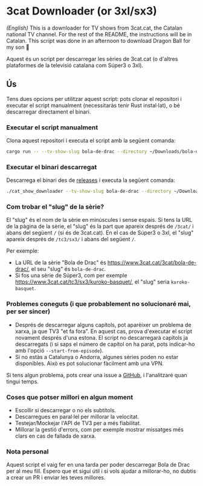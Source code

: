 # 3cat Downloader (or 3xl/sx3)

_(English)_ This is a downloader for TV shows from 3cat.cat, the Catalan national TV channel. For the rest of the README, the instructions will be in Catalan. This script was done in an afternoon to download Dragon Ball for my son 🐉

Aquest és un script per descarregar les sèries de 3cat.cat (o d'altres plataformes de la televisió catalana com Súper3 o 3xl).

## Ús

Tens dues opcions per utilitzar aquest script: pots clonar el repositori i executar el script manualment (necessitaràs tenir Rust instal·lat), o bé descarregar directament el binari.

### Executar el script manualment

Clona aquest repositori i executa el script amb la següent comanda:

```bash
cargo run -- --tv-show-slug bola-de-drac --directory ~/Downloads/bola-de-drac/
```

### Executar el binari descarregat

Descarrega el binari des de [releases](https://github.com/mcamara/3cat_show_downloader/releases) i executa la següent comanda:

```bash
./cat_show_downloader --tv-show-slug bola-de-drac --directory ~/Downloads/bola-de-drac/
```

### Com trobar el "slug" de la sèrie?

El "slug" és el nom de la sèrie en minúscules i sense espais. Si tens la URL de la pàgina de la sèrie, el "slug" és la part que apareix després de `/3cat/` i abans del següent `/` (si és de 3cat.cat). En el cas de Súper3 o 3xl, el "slug" apareix després de `/tc3/sx3/` i abans del següent `/`.

Per exemple:

- La URL de la sèrie "Bola de Drac" és https://www.3cat.cat/3cat/bola-de-drac/, el seu "slug" és `bola-de-drac`.
- Si fos una sèrie de Súper3, com per exemple https://www.3cat.cat/tc3/sx3/kuroko-basquet/, el "slug" seria `kuroko-basquet`.

### Problemes coneguts (i que probablement no solucionaré mai, per ser sincer)

- Després de descarregar alguns capítols, pot aparèixer un problema de xarxa, ja que TV3 "et fa fora". En aquest cas, prova d'executar el script novament després d'una estona. El script no descarregarà capítols ja descarregats (i si saps el número de capítol on ha parat, pots indicar-ho amb l'opció `--start-from-episode`).
- Si no estàs a Catalunya o Andorra, algunes sèries poden no estar disponibles. Això es pot solucionar fàcilment amb una VPN.

Si tens algun problema, pots crear una issue a [GitHub](https://github.com/mcamara/3cat_show_downloader/issues), i l'analitzaré quan tingui temps.

### Coses que potser millori en algun moment

- Escollir si descarregar o no els subtítols.
- Descarregues en paral·lel per millorar la velocitat.
- Testejar/Mockejar l'API de TV3 per a més fiabilitat.
- Millorar la gestió d'errors, com per exemple mostrar missatges més clars en cas de fallada de xarxa.

### Nota personal

Aquest script el vaig fer en una tarda per poder descarregar Bola de Drac per al meu fill. Espero que et sigui útil i si vols ajudar a millorar-ho, no dubtis a crear un PR i enviar les teves millores.
